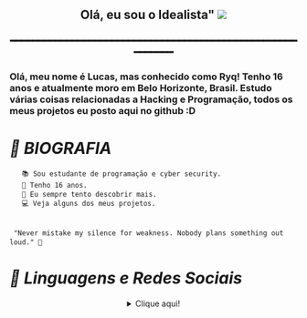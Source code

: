 <h2 align="center"> Olá, eu sou o Idealista" <img src="https://github.com/souvikguria98/souvikguria98/blob/master/Hi.gif" width="25"> </h2>
<h3 align="center">━━━━━━━━━━━━━━━━━━━━━━━━━━━━━━━━━━━━━━━━━━━━━━━━━━━━━━━━━━</h3>
</p>

<h3 align="left">Olá, meu nome é Lucas, mas conhecido como Ryq! Tenho 16 anos e atualmente moro em Belo Horizonte, Brasil. Estudo várias coisas relacionadas a Hacking e Programação, todos os meus projetos eu posto aqui no github :D</h3>

#                                                                    *📌 BIOGRAFIA*


       📚 Sou estudante de programação e cyber security.
       🌳 Tenho 16 anos.
       🧪 Eu sempre tento descobrir mais.
       💻 Veja alguns dos meus projetos.

     
     "Never mistake my silence for weakness. Nobody plans something out loud." 💭


#                                                                    *📗 Linguagens e Redes Sociais*

 <details style='text-align: center;' align='center'>
  <summary> Clique aqui! </summary>
 
### 📖 Linguagens

<img align="center" alt="javascript" width="26px" src="https://raw.githubusercontent.com/github/explore/80688e429a7d4ef2fca1e82350fe8e3517d3494d/topics/javascript/javascript.png" />
<img align="center" alt="ruby" width="36px" src="https://img.icons8.com/color/48/000000/ruby-programming-language.png" />
<img align="center" alt="python" width="36px" src="https://img.icons8.com/color/48/000000/python.png" />
<img align="center" alt="cplusplus" width="36px" src="https://img.icons8.com/color/48/000000/c-plus-plus-logo.png"/>
<img align="center" alt="html" width="36px" src="https://img.icons8.com/color/48/000000/html-5.png"/>

### 🗂 Ferramentas
 
 <img align="center" alt="Visual Studio Code" width="36px" src="https://raw.githubusercontent.com/github/explore/80688e429a7d4ef2fca1e82350fe8e3517d3494d/topics/visual-studio-code/visual-studio-code.png" /> 
 <img align="center" alt="eclipse" width="36px" src="https://img.icons8.com/officel/26/000000/java-eclipse.png"/>
 <img align="center" alt="intellij" width="38px" src="https://img.icons8.com/color/48/000000/intellij-idea.png"/>
 <img align="center" alt="atom" width="48px" src="https://img.icons8.com/clouds/48/000000/atom-editor.png"/>
 
 
 ### 📌 Redes Sociais
 
 ![Discord](https://discord.c99.nl/widget/theme-2/789862030018478080.png)
 
</details>
  
  
 




